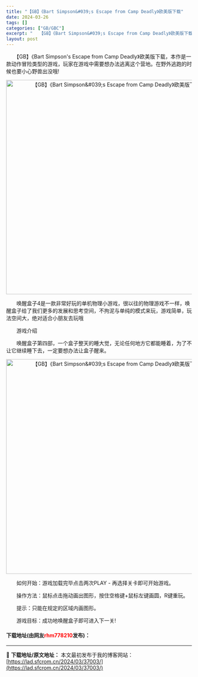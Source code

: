 ```yaml
---
title: "【GB】《Bart Simpson&#039;s Escape from Camp Deadly》欧美版下载"
date: 2024-03-26
tags: []
categories: ["GB/GBC"]
excerpt: "　　【GB】《Bart Simpson&#039;s Escape from Camp Deadly》欧美版下载，本作是一款动作冒险类型的游戏，玩家在游戏中需要想办法逃离这个营地。在野外逃跑的时候也要小心野兽出没哦! 　　唤醒盒子4是一款非常好玩的单机物理小游戏，很以往的物理游戏不一样，唤醒盒子给了我&hellip;"
layout: post
---
```


 <p>　　【GB】《Bart Simpson&#39;s Escape from Camp Deadly》欧美版下载，本作是一款动作冒险类型的游戏，玩家在游戏中需要想办法逃离这个营地。在野外逃跑的时候也要小心野兽出没哦!</p> <p align="center"><img align="" border="0" src="https://lad.sfcrom.cn/wp-content/uploads/2024/03/20240326_66027eb336cf1.png" width="581" alt="【GB】《Bart Simpson&amp;#039;s Escape from Camp Deadly》欧美版下载" /></p> <p>　　唤醒盒子4是一款非常好玩的单机物理小游戏，很以往的物理游戏不一样，唤醒盒子给了我们更多的发展和思考空间，不拘泥与单纯的模式来玩，游戏简单，玩法空间大，绝对适合小朋友去玩哦</p> <p>　　游戏介绍</p> <p>　　唤醒盒子第四部，一个盒子整天的睡大觉，无论任何地方它都能睡着，为了不让它继续睡下去，一定要想办法让盒子醒来。</p> <p align="center"><img align="" border="0" src="https://lad.sfcrom.cn/wp-content/uploads/2024/03/20240326_66027eb3e176b.png" width="582" alt="【GB】《Bart Simpson&amp;#039;s Escape from Camp Deadly》欧美版下载" /></p> <p>　　如何开始：游戏加载完毕点击两次PLAY - 再选择关卡即可开始游戏。</p> <p>　　操作方法：鼠标点击拖动画出图形，按住空格键+鼠标左键画圆，R键重玩。</p> <p>　　提示：只能在规定的区域内画图形。</p> <p>　　游戏目标：成功地唤醒盒子即可进入下一关!</p> <p><h4>下载地址(由网友<font color="red">rhm778210</font>发布)：</h4></p> 

---
📖 **下载地址/原文地址：** 本文最初发布于我的博客网站：[https://lad.sfcrom.cn/2024/03/37003/](https://lad.sfcrom.cn/2024/03/37003/)
